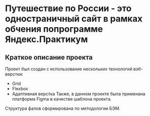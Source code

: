 # Путешествие по России - это одностраничный сайт в рамках обчения попрограмме Яндекс.Практикум 

## Краткое описание проекта ##
Проект был создан с использование нескольких технологий вэб-верстки:
* Grid
* Flexbox
* Адаптивная верстка
Также, в данном проекте была применана платформа Figma в качестве шаблона проекта.

Структура фалов сформирована по методологии БЭМ.




